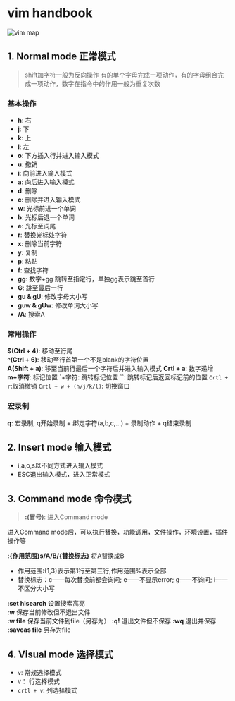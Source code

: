 # vim handbook

![vim map](vim.en.png)

## 1. Normal mode 正常模式

> shift加字符一般为反向操作
> 有的单个字母完成一项动作，有的字母组合完成一项动作，数字在指令中的作用一般为重复次数 

### 基本操作

- **h**: 右  
- **j**: 下  
- **k**: 上  
- **l**: 左  
- **o**: 下方插入行并进入输入模式  
- **u**: 撤销  
- **i**: 向前进入输入模式  
- **a**: 向后进入输入模式  
- **d**: 删除  
- **c**: 删除并进入输入模式  
- **w**: 光标前进一个单词  
- **b**: 光标后退一个单词  
- **e**: 光标至词尾
- **r**: 替换光标处字符  
- **x**: 删除当前字符  
- **y**: 复制  
- **p**: 粘贴  
- **f**: 查找字符  
- **gg**: 数字+gg 跳转至指定行，单独gg表示跳至首行  
- **G**: 跳至最后一行
- **gu & gU**: 修改字母大小写
- **guw & gUw**: 修改单词大小写
- **/A**: 搜索A


### 常用操作

**$(Ctrl + 4)**: 移动至行尾  
**^(Ctrl + 6)**: 移动至行首第一个不是blank的字符位置  
**A(Shift + a)**: 移至当前行最后一个字符后并进入输入模式
**Crtl + a**: 数字递增  
**m+字符**: 标记位置
\`+字符: 跳转标记位置
\`\`: 跳转标记后返回标记前的位置
`Crtl + r`:取消撤销
`Crtl + w + (h/j/k/l)`: 切换窗口

### 宏录制

**q**: 宏录制, q开始录制 + 绑定字符(a,b,c,...) + 录制动作 + q结束录制

## 2. Insert mode 输入模式

- i,a,o,s以不同方式进入输入模式  
- ESC退出输入模式，进入正常模式

## 3. Command mode 命令模式

> **:(冒号)**:  进入Command mode  

进入Command mode后，可以执行替换，功能调用，文件操作，环境设置，插件操作等  

**:{作用范围}s/A/B/{替换标志}** 将A替换成B  

- 作用范围:{1,3}表示第1行至第三行,作用范围%表示全部
- 替换标志：c——每次替换前都会询问; e——不显示error; g——不询问; i——不区分大小写

**:set hlsearch** 设置搜索高亮  
**:w** 保存当前修改但不退出文件  
**:w file** 保存当前文件到file（另存为）
**:q!** 退出文件但不保存
**:wq** 退出并保存
**:saveas file** 另存为file

## 4. Visual mode 选择模式

- `v`: 常规选择模式
- `V`： 行选择模式 
- `crtl + v`: 列选择模式

